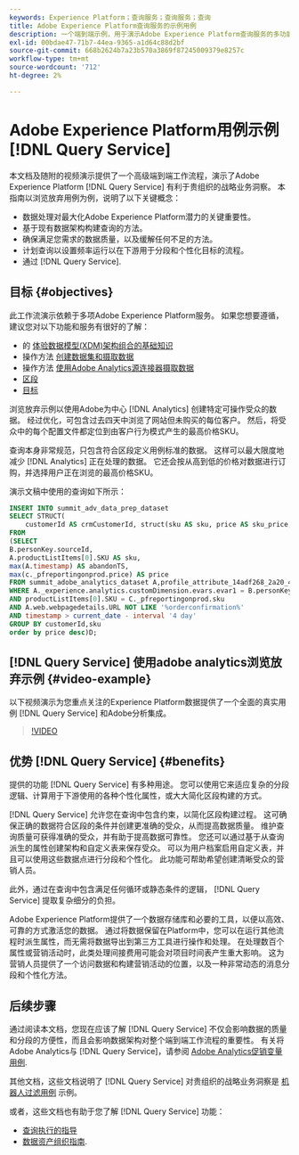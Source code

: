 ```yaml
---
keywords: Experience Platform；查询服务；查询服务；查询
title: Adobe Experience Platform查询服务的示例用例
description: 一个端到端示例，用于演示Adobe Experience Platform查询服务的多功能性和优势。
exl-id: 00bdae47-71b7-44ea-9365-a1d64c88d2bf
source-git-commit: 668b2624b7a23b570a3869f87245009379e8257c
workflow-type: tm+mt
source-wordcount: '712'
ht-degree: 2%

---
```


# Adobe Experience Platform用例示例 [!DNL Query Service]

本文档及随附的视频演示提供了一个高级端到端工作流程，演示了Adobe Experience Platform [!DNL Query Service] 有利于贵组织的战略业务洞察。 本指南以浏览放弃用例为例，说明了以下关键概念：

* 数据处理对最大化Adobe Experience Platform潜力的关键重要性。
* 基于现有数据架构构建查询的方法。
* 确保满足您需求的数据质量，以及缓解任何不足的方法。
* 计划查询以设置频率运行以在下游用于分段和个性化目标的流程。
* 通过 [!DNL Query Service].

## 目标 {#objectives}

此工作流演示依赖于多项Adobe Experience Platform服务。 如果您想要遵循，建议您对以下功能和服务有很好的了解：

* 的 [体验数据模型(XDM)架构组合的基础知识](../../xdm/schema/composition.md)
* 操作方法 [创建数据集和摄取数据](https://experienceleague.adobe.com/docs/platform-learn/tutorials/data-ingestion/create-datasets-and-ingest-data.html)
* 操作方法 [使用Adobe Analytics源连接器摄取数据](https://experienceleague.adobe.com/docs/platform-learn/tutorials/sources/ingest-data-from-adobe-analytics.html?lang=zh-Hans)
* [区段](../../segmentation/home.md)
* [目标](../../destinations/home.md)

浏览放弃示例以使用Adobe为中心 [!DNL Analytics] 创建特定可操作受众的数据。 经过优化，可包含过去四天中浏览了网站但未购买的每位客户。 然后，将受众中的每个配置文件都定位到由客户行为模式产生的最高价格SKU。

查询本身非常规范，只包含符合区段定义用例标准的数据。 这样可以最大限度地减少 [!DNL Analytics] 正在处理的数据。 它还会按从高到低的价格对数据进行订购，并选择用户正在浏览的最高价格SKU。

演示文稿中使用的查询如下所示：

```sql
INSERT INTO summit_adv_data_prep_dataset
SELECT STRUCT(
    customerId AS crmCustomerId, struct(sku AS sku, price AS sku_price, abandonTS AS abandonTS) AS abandonBrowse) AS _pfreportingonprod
FROM
(SELECT
B.personKey.sourceId,
A.productListItems[0].SKU AS sku,
max(A.timestamp) AS abandonTS,
max(c._pfreportingonprod.price) AS price
FROM summit_adobe_analytics_dataset A,profile_attribute_14adf268_2a20_4dee_bee6_a6b0e34616a9 B,summit_product_dataset c
WHERE A._experience.analytics.customDimension.evars.evar1 = B.personKey.sourceID
AND productListItems[0].SKU = C._pfreportingonprod.sku
AND A.web.webpagedetails.URL NOT LIKE '%orderconfirmation%'
AND timestamp > current_date - interval '4 day'
GROUP BY customerId,sku
order by price desc)D;
```

## [!DNL Query Service] 使用adobe analytics浏览放弃示例 {#video-example}

以下视频演示为您重点关注的Experience Platform数据提供了一个全面的真实用例 [!DNL Query Service] 和Adobe分析集成。

>[!VIDEO](https://video.tv.adobe.com/v/342533?quality=12&learn=on)

## 优势 [!DNL Query Service] {#benefits}

提供的功能 [!DNL Query Service] 有多种用途。 您可以使用它来适应复杂的分段逻辑、计算用于下游使用的各种个性化属性，或大大简化区段构建的方式。

[!DNL Query Service] 允许您在查询中包含约束，以简化区段构建过程。 这可确保正确的数据符合区段的条件并创建更准确的受众，从而提高数据质量。 维护查询质量可获得准确的受众，并有助于提高数据可靠性。 您还可以通过基于从查询派生的属性创建架构和自定义表来保存受众。 可以为用户档案启用自定义表，并且可以使用这些数据点进行分段和个性化。 此功能可帮助希望创建清晰受众的营销人员。

此外，通过在查询中包含满足任何循环或静态条件的逻辑， [!DNL Query Service] 提取复杂细分的负担。

Adobe Experience Platform提供了一个数据存储库和必要的工具，以便以高效、可靠的方式激活您的数据。 通过将数据保留在Platform中，您可以在运行其他流程时派生属性，而无需将数据导出到第三方工具进行操作和处理。 在处理数百个属性或营销活动时，此类处理间接费用可能会对项目时间表产生重大影响。 这为营销人员提供了一个访问数据和构建营销活动的位置，以及一种非常动态的消息分段和个性化方法。

## 后续步骤

通过阅读本文档，您现在应该了解 [!DNL Query Service] 不仅会影响数据的质量和分段的方便性，而且会影响数据架构对整个端到端工作流程的重要性。 有关将Adobe Analytics与 [!DNL Query Service]，请参阅 [Adobe Analytics促销变量用例](./merchandising-variables.md).

其他文档，这些文档说明了 [!DNL Query Service] 对贵组织的战略业务洞察是 [机器人过滤用例](./bot-filtering.md) 示例。

或者，这些文档也有助于您了解 [!DNL Query Service] 功能：

* [查询执行的指导](../best-practices/writing-queries.md)
* [数据资产组织指南](../best-practices/organize-data-assets.md).


